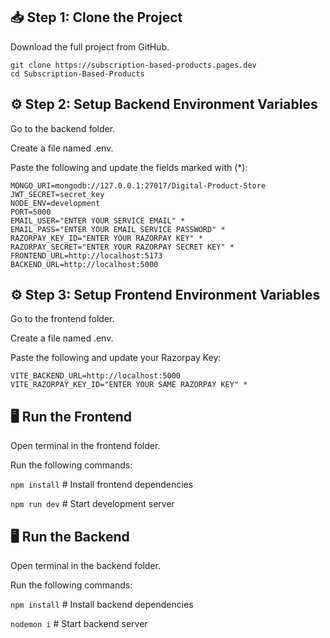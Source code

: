 ## 📥 Step 1: Clone the Project
Download the full project from GitHub.

```
git clone https://subscription-based-products.pages.dev
cd Subscription-Based-Products
```

## ⚙️ Step 2: Setup Backend Environment Variables

Go to the backend folder.

Create a file named .env.

Paste the following and update the fields marked with (*):

```
MONGO_URI=mongodb://127.0.0.1:27017/Digital-Product-Store
JWT_SECRET=secret_key
NODE_ENV=development
PORT=5000
EMAIL_USER="ENTER YOUR SERVICE EMAIL" *
EMAIL_PASS="ENTER YOUR EMAIL SERVICE PASSWORD" *
RAZORPAY_KEY_ID="ENTER YOUR RAZORPAY KEY" *
RAZORPAY_SECRET="ENTER YOUR RAZORPAY SECRET KEY" *
FRONTEND_URL=http://localhost:5173
BACKEND_URL=http://localhost:5000
```

## ⚙️ Step 3: Setup Frontend Environment Variables
Go to the frontend folder.

Create a file named .env.

Paste the following and update your Razorpay Key:
```
VITE_BACKEND_URL=http://localhost:5000
VITE_RAZORPAY_KEY_ID="ENTER YOUR SAME RAZORPAY KEY" *
```

## 🖥️ Run the Frontend
Open terminal in the frontend folder.

Run the following commands:

`npm install`      # Install frontend dependencies

`npm run dev`      # Start development server

## 🖥️ Run the Backend
Open terminal in the backend folder.

Run the following commands:

`npm install`      # Install backend dependencies

`nodemon i`       # Start backend server
